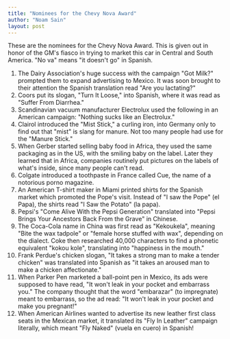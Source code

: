 ```yaml
---
title: "Nominees for the Chevy Nova Award"
author: "Noam Sain"
layout: post
---
```


These are the nominees for the Chevy Nova Award. This is given out in honor of the GM's fiasco in trying to market this car in Central and South America. "No va" means "it doesn't go" in Spanish.

1. The Dairy Association's huge success with the campaign "Got Milk?" prompted them to expand advertising to Mexico. It was soon brought to their attention the Spanish translation read "Are you lactating?"
2. Coors put its slogan, "Turn It Loose," into Spanish, where it was read as "Suffer From Diarrhea."
3. Scandinavian vacuum manufacturer Electrolux used the following in an American campaign: "Nothing sucks like an Electrolux."
4. Clairol introduced the "Mist Stick," a curling iron, into Germany only to find out that "mist" is slang for manure. Not too many people had use for the "Manure Stick."
5. When Gerber started selling baby food in Africa, they used the same packaging as in the US, with the smiling baby on the label. Later they learned that in Africa, companies routinely put pictures on the labels of what's inside, since many people can't read.
6. Colgate introduced a toothpaste in France called Cue, the name of a notorious porno magazine.
7. An American T-shirt maker in Miami printed shirts for the Spanish market which promoted the Pope's visit. Instead of "I saw the Pope" (el Papa), the shirts read "I Saw the Potato" (la papa).
8. Pepsi's "Come Alive With the Pepsi Generation" translated into "Pepsi Brings Your Ancestors Back From the Grave" in Chinese.
9. The Coca-Cola name in China was first read as "Kekoukela", meaning "Bite the wax tadpole" or "female horse stuffed with wax", depending on the dialect. Coke then researched 40,000 characters to find a phonetic equivalent "kokou kole", translating into "happiness in the mouth."
10. Frank Perdue's chicken slogan, "It takes a strong man to make a tender chicken" was translated into Spanish as "it takes an aroused man to make a chicken affectionate."
11. When Parker Pen marketed a ball-point pen in Mexico, its ads were supposed to have read, "It won't leak in your pocket and embarrass you." The company thought that the word "embarazar" (to impregnate) meant to embarrass, so the ad read: "It won't leak in your pocket and make you pregnant!"
12. When American Airlines wanted to advertise its new leather first class seats in the Mexican market, it translated its "Fly In Leather" campaign literally, which meant "Fly Naked" (vuela en cuero) in Spanish!